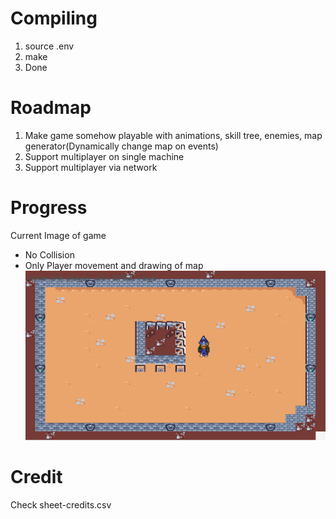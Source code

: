 # Compiling
1. source .env
2. make
3. Done


# Roadmap
1. Make game somehow playable with animations, skill tree, enemies, map generator(Dynamically change map on events)
2. Support multiplayer on single machine
3. Support multiplayer via network

# Progress
Current Image of game
- No Collision
- Only Player movement and drawing of map
![Game Progress 06-07-2025](progress/06-07-25-init2.png)



# Credit
Check sheet-credits.csv
